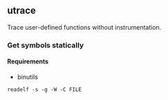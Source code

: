 ## utrace

Trace user-defined functions without instrumentation.

### Get symbols statically

#### Requirements

- binutils

```shell
readelf -s -g -W -C FILE
```

